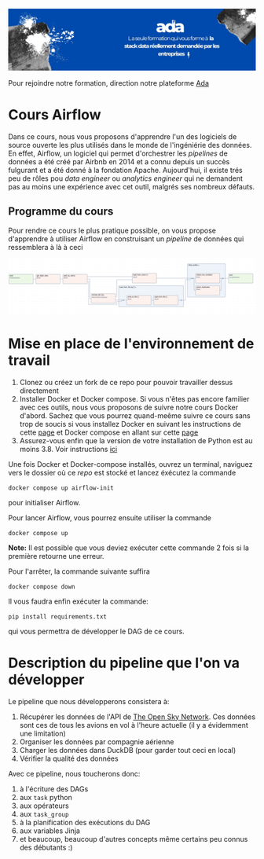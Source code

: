 ![Ada, la seule formation qui vous forme à la stack data](images/ada.jpeg "Cours Airflow Ada")

Pour rejoindre notre formation, direction notre plateforme [Ada](https://www.ada-study.com)

# Cours Airflow
Dans ce cours, nous vous proposons d'apprendre l'un des logiciels de source ouverte les
plus utilisés dans le monde de l'ingéniérie des données. En effet, Airflow, un logiciel qui
permet d'orchestrer les _pipelines_ de données a été créé par Airbnb en 2014 et a connu depuis
un succès fulgurant et a été donné à la fondation Apache. Aujourd'hui, il existe trés peu
de rôles pou _data engineer_ ou _analytics engineer_ qui ne demandent pas au moins une 
expérience avec cet outil, malgrés ses nombreux défauts.

## Programme du cours
Pour rendre ce cours le plus pratique possible, on vous propose d'apprendre à utiliser Airflow
en construisant un _pipeline_ de données qui ressemblera à là à ceci

![Dag final](images/dag_final.png "Dag final du cours")

# Mise en place de l'environnement de travail
1. Clonez ou créez un fork de ce repo pour pouvoir travailler dessus directement
2. Installer Docker et Docker compose. Si vous n'êtes pas encore familier avec ces outils,
nous vous proposons de suivre notre cours Docker d'abord. Sachez que vous pourrez 
quand-meême suivre ce cours sans trop de soucis si vous installez Docker en suivant 
les instructions de cette [page](https://docs.docker.com/engine/install/) et Docker compose
en allant sur cette [page](https://docs.docker.com/compose/install/)
3. Assurez-vous enfin que la version de votre installation de Python est au moins 3.8. Voir 
instructions [ici](https://www.wikihow.com/Check-Python-Version-on-PC-or-Mac.) 

Une fois Docker et Docker-compose installés, ouvrez un terminal, naviguez vers le dossier
où ce _repo_ est stocké et lancez éxécutez la commande
```shell
docker compose up airflow-init
```
pour initialiser Airflow. 

Pour lancer Airflow, vous pourrez ensuite utiliser la commande
```shell
docker compose up
```
__Note:__ Il est possible que vous deviez exécuter cette commande 2 fois si la première 
retourne une erreur. 

Pour l'arrêter, la commande suivante suffira
```shell
docker compose down
```

Il vous faudra enfin exécuter la commande:
```shell
pip install requirements.txt
```
qui vous permettra de développer le DAG de ce cours.

# Description du pipeline que l'on va développer
Le pipeline que nous développerons consistera à:
1. Récupérer les données de l'API de [The Open Sky Network](https://opensky-network.org/). 
Ces données sont ces de tous les avions en vol à l'heure actuelle (il y a évidemment une limitation)
2. Organiser les données par compagnie aérienne
3. Charger les données dans DuckDB (pour garder tout ceci en local)
4. Vérifier la qualité des données

Avec ce pipeline, nous toucherons donc:
1. à l'écriture des DAGs
2. aux `task` python
3. aux opérateurs
4. aux `task_group`
5. à la planification des exécutions du DAG
6. aux variables Jinja
7. et beaucoup, beaucoup d'autres concepts même certains peu connus des débutants :)

